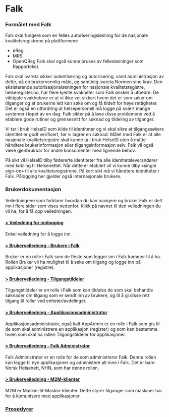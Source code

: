 # Falk

### Formålet med Falk
Falk skal fungere som en felles autoriseringsløsning for de nasjonale kvalitetsregistrene på plattformene
-	eReg
-	MRS 
-	OpenQReg
Falk skal også kunne brukes av fellesløsninger som Rapporteket. 

Falk skal ivareta sikker autentisering og autorisering, samt administrasjon av dette, på en brukervennlig måte, og samtidig ivareta Normen sine krav. Den eksisterende autorisasjonsløsningen for nasjonale kvalitetsregistre, helseregister.no, har flere kjente svakheter som Falk ønsker å utbedre. De viktigste svakhetene er at vi ikke vet sikkert hvem det er som søker om tilganger og at brukerne lett kan søke om og få tildelt for høye rettigheter. Det er også en utfordring at helsepersonell må logge på svært mange systemer i løpet av en dag. Falk sikter på å løse disse problemene ved å etablere gode rutiner og grensesnitt for søknad og tildeling av tilganger. 

Vi tar i bruk HelseID som kilde til identiteter og vi skal sikre at tilgangssøkers identitet er godt verifisert, før vi lagrer en søknad. Målet med Falk er at alle nasjonale kvalitetsregistre skal kunne ta i bruk HelseID uten å måtte håndtere brukerinformasjon eller tilgangsinformasjon selv. Falk vil også være gjenbrukbar for andre konsumenter med lignende behov. 

På sikt vil HelseID tilby fødererte identiteter fra alle identitetsleverandører med kobling til Helsenettet. Når dette er etablert vil vi kunne tilby «single sign-on» til alle kvalitetsregistrene. På kort sikt må vi håndtere identiteter i Falk. Pålogging her gjelder også internasjonale brukere.


### Brukerdokumentasjon 
Veiledningene som forklarer hvordan du kan navigere og bruker Falk er delt inn i flere sider som vises nedenfor. Klikk på navnet til den veiledningen du vil ha, for å få opp veiledningen: 

#### [> Veiledning for innlogging](LoggInn.md)
Enkel veiledning for å logge inn. 

#### [> Brukerveiledning - Brukere i Falk](Brukerdokumentasjon-bruker.md)
Bruker er en rolle i Falk som de fleste som logger inn i Falk kommer til å ha. Rollen Bruker vil ha mulighet til å søke om tilgang og logge inn på applikasjoner (registre).

#### [> Brukerveiledning - Tilgangstildeler](Brukerdokumentasjon-tilgangstildeler.md)
Tilgangstildeler er en rolle i Falk som kan tildeles de som skal behandle søknader om tilgang som er sendt inn av brukere, og til å gi disse rett tilgang til roller ved enheter/avdelinger.

#### [> Brukerveiledning - Applikasjonsadministrator](Brukerdokumentasjon-applikasjonsadmin.md)
Applikasjonsadministrator, også kalt AppAdmin er en rolle i Falk som gis til de som skal administrere en applikasjon (register) og som kan bestemme hvem som skal ha rollen Tilgangstildeler for applikasjoner.

#### [> Brukerveiledning - Falk Administrator](Brukerdokumentasjon-falkadmin.md)
Falk Administrator er en rolle for de som administrerer Falk. Denne rollen kan legge til nye applikasjoner og administere alt inne i Falk. Det er bare Norsk Helsenett, NHN, som har denne rollen.

#### [> Brukerveiledning - M2M-klienter](Brukerdokumentasjon-m2m.md)
M2M er Maskin-til-Maskin-klienter. Dette styrer tilganger som maskiner har for å komunisere med applikasjoner.

### [Prosedyrer](Prosedyrer.md)



